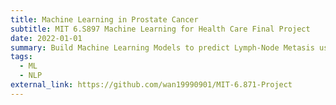 ```yaml
---
title: Machine Learning in Prostate Cancer
subtitle: MIT 6.S897 Machine Learning for Health Care Final Project
date: 2022-01-01
summary: Build Machine Learning Models to predict Lymph-Node Metasis using NLP-based extracted features
tags:
  - ML
  - NLP
external_link: https://github.com/wan19990901/MIT-6.871-Project
---
```

